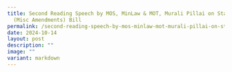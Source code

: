 ```yaml
---
title: Second Reading Speech by MOS, MinLaw & MOT, Murali Pillai on Statutes
  (Misc Amendments) Bill
permalink: /second-reading-speech-by-mos-minlaw-mot-murali-pillai-on-statutes-misc-amendments-bill/
date: 2024-10-14
layout: post
description: ""
image: ""
variant: markdown
---
```

